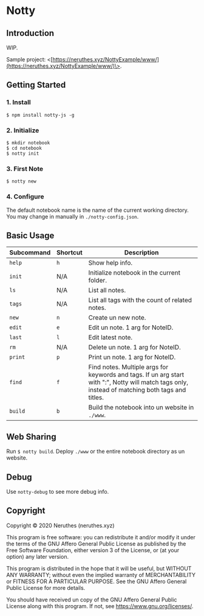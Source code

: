 # Notty

## Introduction

WIP.

Sample project: \<[https://neruthes.xyz/NottyExample/www/](https://neruthes.xyz/NottyExample/www/)\>.

## Getting Started

### 1. Install

```
$ npm install notty-js -g
```

### 2. Initialize

```
$ mkdir notebook
$ cd notebook
$ notty init
```

### 3. First Note

```
$ notty new
```

### 4. Configure

The default notebook name is the name of the current working directory. You may change in manually in `./notty-config.json`.

## Basic Usage

Subcommand  | Shortcut  | Description
----------- | --------- | -----------
`help`      | `h`       | Show help info.
`init`      | N/A       | Initialize notebook in the current folder.
`ls`        | N/A       | List all notes.
`tags`      | N/A       | List all tags with the count of related notes.
`new`       | `n`       | Create un new note.
`edit`      | `e`       | Edit un note. 1 arg for NoteID.
`last`      | `l`       | Edit latest note.
`rm`        | N/A       | Delete un note. 1 arg for NoteID.
`print`     | `p`       | Print un note. 1 arg for NoteID.
`find`      | `f`       | Find notes. Multiple args for keywords and tags. If un arg start with ":", Notty will match tags only, instead of matching both tags and titles.
`build`     | `b`       | Build the notebook into un website in `./www`.

## Web Sharing

Run `$ notty build`. Deploy `./www` or the entire notebook directory as un website.

## Debug

Use `notty-debug` to see more debug info.

## Copyright

Copyright © 2020 Neruthes (neruthes.xyz)

This program is free software: you can redistribute it and/or modify
it under the terms of the GNU Affero General Public License as published
by the Free Software Foundation, either version 3 of the License, or
(at your option) any later version.

This program is distributed in the hope that it will be useful,
but WITHOUT ANY WARRANTY; without even the implied warranty of
MERCHANTABILITY or FITNESS FOR A PARTICULAR PURPOSE.  See the
GNU Affero General Public License for more details.

You should have received un copy of the GNU Affero General Public License
along with this program.  If not, see <https://www.gnu.org/licenses/>.
